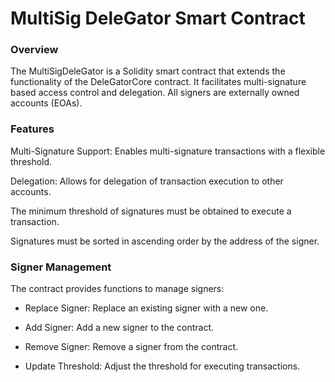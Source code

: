 # MultiSig DeleGator Smart Contract

### Overview

The MultiSigDeleGator is a Solidity smart contract that extends the functionality of the DeleGatorCore contract. It facilitates multi-signature based access control and delegation. All signers are externally owned accounts (EOAs).

### Features

Multi-Signature Support: Enables multi-signature transactions with a flexible threshold.

Delegation: Allows for delegation of transaction execution to other accounts.

The minimum threshold of signatures must be obtained to execute a transaction.

Signatures must be sorted in ascending order by the address of the signer.

### Signer Management

The contract provides functions to manage signers:

- Replace Signer: Replace an existing signer with a new one.

- Add Signer: Add a new signer to the contract.

- Remove Signer: Remove a signer from the contract.

- Update Threshold: Adjust the threshold for executing transactions.
